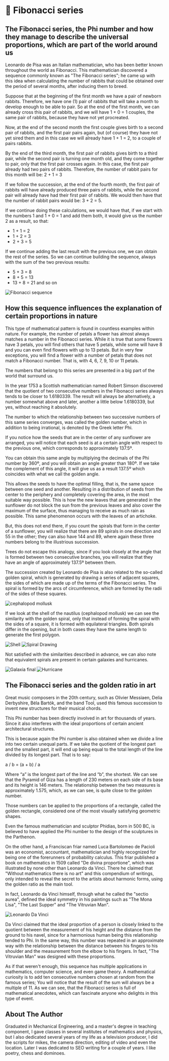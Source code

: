 # 🥇 Fibonacci series

## The Fibonacci series, the Phi number and how they manage to describe the universal proportions, which are part of the world around us

Leonardo de Pisa was an Italian mathematician, who has been better known
throughout the world as Fibonacci. This mathematician discovered a sequence
commonly known as "The Fibonacci series"; he came up with this idea when
calculating the number of rabbits that could be obtained over the period of
several months, after inducing them to breed.

Suppose that at the beginning of the first month we have a pair of newborn
rabbits. Therefore, we have one (1) pair of rabbits that will take a month to
develop enough to be able to pair. So at the end of the first month, we can
already cross this pair of rabbits, and we will have 1 + 0 = 1 couples, the same
pair of rabbits, because they have not yet procreated.

Now, at the end of the second month the first couple gives birth to a second
pair of rabbits, and the first pair pairs again, but (of course) they have not
yet sired them and in this case we will already have 1 + 1 = 2, to a couple of
pairs rabbits.

By the end of the third month, the first pair of rabbits gives birth to a third
pair, while the second pair is turning one month old, and they come together to
pair, only that the first pair crosses again. In this case, the first pair
already had two pairs of rabbits. Therefore, the number of rabbit pairs for this
month will be: 2 + 1 = 3

If we follow the succession, at the end of the fourth month, the first pair of
rabbits will have already produced three pairs of rabbits, while the second pair
will already have had their first pair of rabbits. We would then have that the
number of rabbit pairs would be: 3 + 2 = 5.

If we continue doing these calculations, we would have that, if we start with
the numbers 1 and 1 + 0 = 1 and add them both, it would give us the number 2 as
a result, so that:

- 1 + 1 = 2
- 1 + 2 = 3
- 2 + 3 = 5

If we continue adding the last result with the previous one, we can obtain the
rest of the series. So we can continue building the sequence, always with the
sum of the two previous results:

- 5 + 3 = 8
- 8 + 5 = 13
- 13 + 8 = 21 and so on

![Fibonacci sequence](_static/images/fibonacci/fibonacci1.jpg)

## How this sequence influences the explanation of certain proportions in nature

This type of mathematical pattern is found in countless examples within nature.
For example, the number of petals a flower has almost always matches a number in
the Fibonacci series. While it is true that some flowers have 3 petals, you will
find others that have 5 petals, while some will have 8 and you can even find
flowers with up to 13 petals. But in very few exceptions, you will find a flower
with a number of petals that does not match a Fibonacci number. That is, with 4,
6, 7, 9, 10 or 11 petals.

The numbers that belong to this series are presented in a big part of the world
that surround us.

In the year 1753 a Scottish mathematician named Robert Simson discovered that
the quotient of two consecutive numbers in the Fibonacci series always tends to
be closer to 1.6180339. The result will always be alternatively, a number
somewhat above and later, another a little below 1.6180339, but yes, without
reaching it absolutely.

The number to which the relationship between two successive numbers of this same
series converges, was called the golden number, which in addition to being
irrational, is denoted by the Greek letter Phi.

If you notice how the seeds that are in the center of any sunflower are
arranged, you will notice that each seed is at a certain angle with respect to
the previous one, which corresponds to approximately 137.5º.

You can obtain this same angle by multiplying the decimals of the Phi number by
360º, and you will obtain an angle greater than 180º. If we take the complement
of this angle, it will give us as a result 137.5º which coincides with what we
call the golden angle.

This allows the seeds to have the optimal filling, that is, the same space
between one seed and another. Resulting in a distribution of seeds from the
center to the periphery and completely covering the area, in the most suitable
way possible. This is how the new leaves that are generated in the sunflower do
not block the sun from the previous leaves and also cover the maximum of the
surface, thus managing to receive as much rain as possible. This same phenomenon
occurs with the leaves of an artichoke.

But, this does not end there, if you count the spirals that form in the center
of a sunflower, you will realize that there are 89 spirals in one direction and
55 in the other; they can also have 144 and 89, where again these three numbers
belong to the illustrious succession.

Trees do not escape this analogy, since if you look closely at the angle that is
formed between two consecutive branches, you will realize that they have an
angle of approximately 137.5º between them.

The succession created by Leonardo de Pisa is also related to the so-called
golden spiral, which is generated by drawing a series of adjacent squares, the
sides of which are made up of the terms of the Fibonacci series. The spiral is
formed by the arcs of circumference, which are formed by the radii of the sides
of these squares.

![cephalopod mollusk](_static/images/fibonacci/fibonacci2.jpg)

If we look at the shell of the nautilus (cephalopod mollusk) we can see the
similarity with the golden spiral, only that instead of forming the spiral with
the sides of a square, it is formed with equilateral triangles. Both spirals
differ in the opening, but in both cases they have the same length to generate
the first polygon.

![Shell](_static/images/fibonacci/fibonacci3.jpg)
![Spiral Drawing](_static/images/fibonacci/fibonacci4.jpg)

Not satisfied with the similarities described in advance, we can also note that
equivalent spirals are present in certain galaxies and hurricanes.

![Galaxia final](_static/images/fibonacci/fibonacci5.jpg)
![Hurricane](_static/images/fibonacci/fibonacci6.jpg)

## The Fibonacci series and the golden ratio in art

Great music composers in the 20th century, such as Olivier Messiaen, Delia
Derbyshire, Béla Bartók, and the band Tool, used this famous succession to
invent new structures for their musical chords.

This Phi number has been directly involved in art for thousands of years. Since
it also interferes with the ideal proportions of certain ancient architectural
structures.

This is because again the Phi number is also obtained when we divide a line into
two certain unequal parts. If we take the quotient of the longest part and the
smallest part, it will end up being equal to the total length of the line
divided by its longest part. That is to say:

a / b = (a + b) / a

Where “a” is the longest part of the line and “b”, the shortest. We can see that
the Pyramid of Giza has a length of 230 meters on each side of its base and its
height is 146 meters. The relationship between the two measures is approximately
1.575, which, as we can see, is quite close to the golden number.

Those numbers can be applied to the proportions of a rectangle, called the
golden rectangle, considered one of the most visually satisfying geometric
shapes.

Even the famous mathematician and sculptor Phidias, born in 500 BC, is believed
to have applied the Phi number to the design of the sculptures in the Parthenon.

On the other hand, a Franciscan friar named Luca Bartolomeo de Pacioli was an
economist, accountant, mathematician and highly recognized for being one of the
forerunners of probability calculus. This friar published a book on mathematics
in 1509 called "De divina proportione", which was illustrated by none other than
Leonardo da Vinci. There he claimed that "Without mathematics there is no art"
and this compendium of writings, only intended to reveal the secret to the
artists about harmonic forms, using the golden ratio as the main tool.

In fact, Leonardo da Vinci himself, through what he called the "sectio aurea",
defined the ideal symmetry in his paintings such as "The Mona Lisa", "The Last
Supper" and "The Vitruvian Man".

![Leonardo Da Vinci](_static/images/fibonacci/fibonacci7.jpg)

Da Vinci claimed that the ideal proportion of a person is closely linked to the
quotient between the measurement of his height and the distance from the ground
to his navel, since for a harmonious human being this relationship tended to
Phi. In the same way, this number was repeated in an approximate way with the
relationship between the distance between his fingers to his shoulder and the
measurement from the elbow to his fingers. In fact, "The Vitruvian Man" was
designed with these proportions.

As if that weren't enough, this sequence has multiple applications in
mathematics, computer science, and even game theory. A mathematical curiosity is
to add ten consecutive numbers chosen at random from the famous series; You will
notice that the result of the sum will always be a multiple of 11. As we can
see, that the Fibonacci series is full of mathematical anecdotes, which can
fascinate anyone who delights in this type of event.

## About The Author

Graduated in Mechanical Engineering, and a master's degree in teaching component,
I gave classes in several institutes of mathematics and physics, but I also
dedicated several years of my life as a television producer, I did the scripts
for mikes, the camera direction, editing of video and even the location. Later
I was dedicated to SEO writing for a couple of years. I like poetry, chess
and dominoes.
